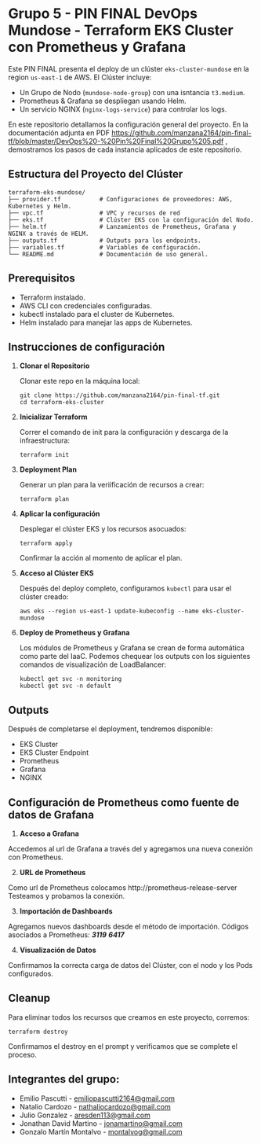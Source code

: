 # Grupo 5 - PIN FINAL DevOps Mundose - Terraform EKS Cluster con Prometheus y Grafana

Este PIN FINAL presenta el deploy de un clúster `eks-cluster-mundose` en la region `us-east-1` de AWS. El Clúster incluye:
- Un Grupo de Nodo (`mundose-node-group`) con una isntancia `t3.medium`.
- Prometheus & Grafana se despliegan usando Helm.
- Un servicio NGINX (`nginx-logs-service`) para controlar los logs.

En este repositorio detallamos la configuración general del proyecto. En la documentación adjunta en PDF https://github.com/manzana2164/pin-final-tf/blob/master/DevOps%20-%20Pin%20Final%20Grupo%205.pdf , demostramos los pasos de cada instancia aplicados de este repositorio.

## Estructura del Proyecto del Clúster

```
terraform-eks-mundose/
├── provider.tf           # Configuraciones de proveedores: AWS, Kubernetes y Helm.
├── vpc.tf                # VPC y recursos de red
├── eks.tf                # Clúster EKS con la configuración del Nodo.
├── helm.tf               # Lanzamientos de Prometheus, Grafana y NGINX a través de HELM.
├── outputs.tf            # Outputs para los endpoints.
├── variables.tf          # Variables de configuración.
└── README.md             # Documentación de uso general.
```

## Prerequisitos

- Terraform instalado.
- AWS CLI con credenciales configuradas.
- kubectl instalado para el cluster de Kubernetes.
- Helm instalado para manejar las apps de Kubernetes.

## Instrucciones de configuración

1. **Clonar el Repositorio**

   Clonar este repo en la máquina local:

   ```
   git clone https://github.com/manzana2164/pin-final-tf.git
   cd terraform-eks-cluster
   ```


2. **Inicializar Terraform**

   Correr el comando de init para la configuración y descarga de la infraestructura:

   ```
   terraform init
   ```

3. **Deployment Plan**

   Generar un plan para la veriificación de recursos a crear:

   ```
   terraform plan
   ```

4. **Aplicar la configuración**

   Desplegar el clúster EKS y los recursos asocuados:

   ```
   terraform apply
   ```

   Confirmar la acción al momento de aplicar el plan.

5. **Acceso al Clúster EKS**

   Después del deploy completo, configuramos `kubectl` para usar el clúster creado:

   ```
   aws eks --region us-east-1 update-kubeconfig --name eks-cluster-mundose
   ```

6. **Deploy de Prometheus y Grafana**

   Los módulos de Prometheus y Grafana se crean de forma automática como parte del IaaC. Podemos chequear los outputs con los siguientes comandos de visualización de LoadBalancer:

   ```
   kubectl get svc -n monitoring
   kubectl get svc -n default
   ```


## Outputs

Después de completarse el deployment, tendremos disponible:

- EKS Cluster
- EKS Cluster Endpoint
- Prometheus
- Grafana
- NGINX

## Configuración de Prometheus como fuente de datos de Grafana

1. **Acceso a Grafana**

Accedemos al url de Grafana a través del y agregamos una nueva conexión con Prometheus.

2. **URL de Prometheus**

Como url de Prometheus colocamos http://prometheus-release-server 
Testeamos y probamos la conexión.

3. **Importación de Dashboards**

Agregamos nuevos dashboards desde el método de importación.
Códigos asociados a Prometheus:
***3119***
***6417***

4. **Visualización de Datos**

Confirmamos la correcta carga de datos del Clúster, con el nodo y los Pods configurados.


## Cleanup

Para eliminar todos los recursos que creamos en este proyecto, corremos:

```
terraform destroy
```

Confirmamos el destroy en el prompt y verificamos que se complete el proceso.

## Integrantes del grupo:

   - Emilio Pascutti - emiliopascutti2164@gmail.com
   - Natalio Cardozo - nathaliocardozo@gmail.com
   - Julio Gonzalez - aresden113@gmail.com
   - Jonathan David Martino - jonamartino@gmail.com
   - Gonzalo Martín Montalvo - montalvog@gmail.com

